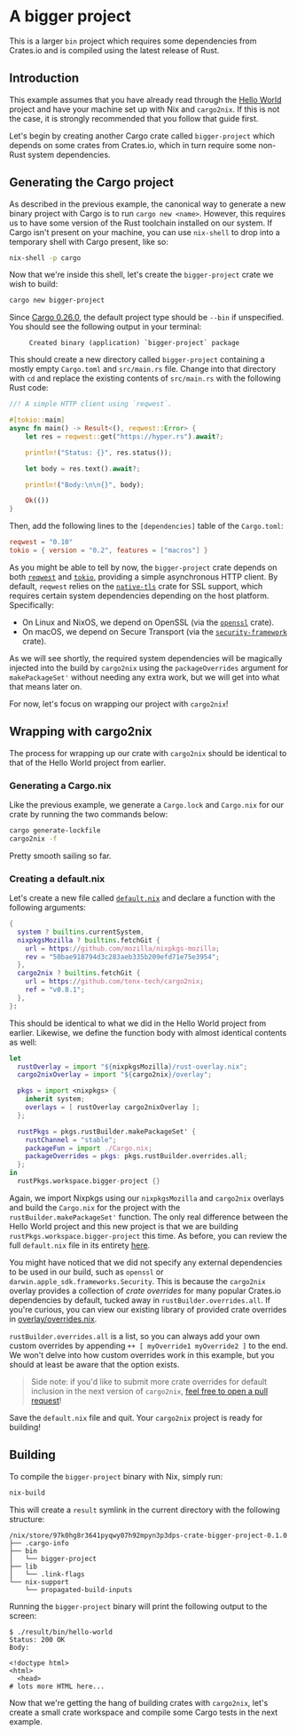 # A bigger project

This is a larger `bin` project which requires some dependencies from Crates.io
and is compiled using the latest release of Rust.

## Introduction

This example assumes that you have already read through the [Hello World]
project and have your machine set up with Nix and `cargo2nix`. If this is not
the case, it is strongly recommended that you follow that guide first.

[Hello World]: ../1-hello-world/README.md

Let's begin by creating another Cargo crate called `bigger-project` which
depends on some crates from Crates.io, which in turn require some non-Rust
system dependencies.

## Generating the Cargo project

As described in the previous example, the canonical way to generate a new binary
project with Cargo is to run `cargo new <name>`. However, this requires us to
have some version of the Rust toolchain installed on our system. If Cargo isn't
present on your machine, you can use `nix-shell` to drop into a temporary shell
with Cargo present, like so:

```bash
nix-shell -p cargo
```

Now that we're inside this shell, let's create the `bigger-project` crate we
wish to build:

```bash
cargo new bigger-project
```

Since [Cargo 0.26.0](https://github.com/rust-lang/cargo/pull/5029), the default
project type should be `--bin` if unspecified. You should see the following
output in your terminal:

```text
     Created binary (application) `bigger-project` package
```

This should create a new directory called `bigger-project` containing a mostly
empty `Cargo.toml` and `src/main.rs` file. Change into that directory with `cd`
and replace the existing contents of `src/main.rs` with the following Rust code:

```rust
//! A simple HTTP client using `reqwest`.

#[tokio::main]
async fn main() -> Result<(), reqwest::Error> {
    let res = reqwest::get("https://hyper.rs").await?;

    println!("Status: {}", res.status());

    let body = res.text().await?;

    println!("Body:\n\n{}", body);

    Ok(())
}
```

Then, add the following lines to the `[dependencies]` table of the `Cargo.toml`:

```toml
reqwest = "0.10"
tokio = { version = "0.2", features = ["macros"] }
```

As you might be able to tell by now, the `bigger-project` crate depends on both
[`reqwest`] and [`tokio`], providing a simple asynchronous HTTP client. By
default, `reqwest` relies on the [`native-tls`] crate for SSL support, which
requires certain system dependencies depending on the host platform.
Specifically:

* On Linux and NixOS, we depend on OpenSSL (via the [`openssl`] crate).
* On macOS, we depend on Secure Transport (via the [`security-framework`]
  crate).

[`reqwest`]: https://github.com/seanmonstar/reqwest
[`tokio`]: https://github.com/tokio-rs/tokio
[`native-tls`]: https://github.com/sfackler/rust-native-tls
[`openssl`]: https://github.com/sfackler/rust-openssl
[`security-framework`]: https://github.com/kornelski/rust-security-framework

As we will see shortly, the required system dependencies will be magically
injected into the build by `cargo2nix` using the `packageOverrides` argument for
`makePackageSet'` without needing any extra work, but we will get into what that
means later on.

For now, let's focus on wrapping our project with `cargo2nix`!

## Wrapping with cargo2nix

The process for wrapping up our crate with `cargo2nix` should be identical to
that of the Hello World project from earlier.

### Generating a Cargo.nix

Like the previous example, we generate a `Cargo.lock` and `Cargo.nix` for our
crate by running the two commands below:

```bash
cargo generate-lockfile
cargo2nix -f
```

Pretty smooth sailing so far.

### Creating a default.nix

Let's create a new file called [`default.nix`] and declare a function with the
following arguments:

[`default.nix`]: ./default.nix

```nix
{
  system ? builtins.currentSystem,
  nixpkgsMozilla ? builtins.fetchGit {
    url = https://github.com/mozilla/nixpkgs-mozilla;
    rev = "50bae918794d3c283aeb335b209efd71e75e3954";
  },
  cargo2nix ? builtins.fetchGit {
    url = https://github.com/tenx-tech/cargo2nix;
    ref = "v0.8.1";
  },
}:
```

This should be identical to what we did in the Hello World project from earlier.
Likewise, we define the function body with almost identical contents as well:

```nix
let
  rustOverlay = import "${nixpkgsMozilla}/rust-overlay.nix";
  cargo2nixOverlay = import "${cargo2nix}/overlay";

  pkgs = import <nixpkgs> {
    inherit system;
    overlays = [ rustOverlay cargo2nixOverlay ];
  };

  rustPkgs = pkgs.rustBuilder.makePackageSet' {
    rustChannel = "stable";
    packageFun = import ./Cargo.nix;
    packageOverrides = pkgs: pkgs.rustBuilder.overrides.all;
  };
in
  rustPkgs.workspace.bigger-project {}
```

Again, we import Nixpkgs using our `nixpkgsMozilla` and `cargo2nix` overlays
and build the `Cargo.nix` for the project with the `rustBuilder.makePackageSet'`
function. The only real difference between the Hello World project and
this new project is that we are building `rustPkgs.workspace.bigger-project`
this time. As before, you can review the full `default.nix` file in its entirety
[here](./default.nix).

You might have noticed that we did not specify any external dependencies to be
used in our build, such as `openssl` or `darwin.apple_sdk.frameworks.Security`.
This is because the `cargo2nix` overlay provides a collection of _crate
overrides_ for many popular Crates.io dependencies by default, tucked away in
`rustBuilder.overrides.all`. If you're curious, you can view our existing
library of provided crate overrides in [overlay/overrides.nix].

[overlay/overrides.nix]: ../../overlay/overrides.nix

`rustBuilder.overrides.all` is a list, so you can always add your own custom
overrides by appending `++ [ myOverride1 myOverride2 ]` to the end. We won't
delve into how custom overrides work in this example, but you should at least be
aware that the option exists.

> Side note: if you'd like to submit more crate overrides for default inclusion
> in the next version of `cargo2nix`, [feel free to open a pull request]!

[feel free to open a pull request]: ./../../CONTRIBUTING.md

Save the `default.nix` file and quit. Your `cargo2nix` project is ready for
building!

## Building

To compile the `bigger-project` binary with Nix, simply run:

```bash
nix-build
```

This will create a `result` symlink in the current directory with the following
structure:

```text
/nix/store/97k0hg8r3641pyqwy07h92mpyn3p3dps-crate-bigger-project-0.1.0
├── .cargo-info
├── bin
│   └── bigger-project
├── lib
│   └── .link-flags
└── nix-support
    └── propagated-build-inputs
```

Running the `bigger-project` binary will print the following output to the
screen:

```text
$ ./result/bin/hello-world
Status: 200 OK
Body:

<!doctype html>
<html>
  <head>
# lots more HTML here...
```

Now that we're getting the hang of building crates with `cargo2nix`, let's
create a small crate workspace and compile some Cargo tests in the next example.
